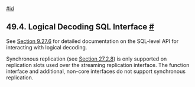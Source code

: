 [#id](#LOGICALDECODING-SQL)

## 49.4. Logical Decoding SQL Interface [#](#LOGICALDECODING-SQL)

See [Section 9.27.6](functions-admin#FUNCTIONS-REPLICATION) for detailed documentation on the SQL-level API for interacting with logical decoding.

Synchronous replication (see [Section 27.2.8](warm-standby#SYNCHRONOUS-REPLICATION)) is only supported on replication slots used over the streaming replication interface. The function interface and additional, non-core interfaces do not support synchronous replication.